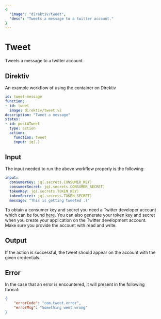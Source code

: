 ```yaml
---
{
  "image": "direktiv/tweet",
  "desc": "Tweets a message to a twitter account."
}
---
```


# Tweet

Tweets a message to a twitter account.

## Direktiv

An example workflow of using the container on Direktiv

```yaml
id: tweet-message
function: 
- id: tweet
  image: direktiv/tweet:v2
description: "Tweet a message"
states:
- id: postATweet
  type: action
  action:
    function: tweet
    input: jq(.)
```

## Input
The input needed to run the above workflow properly is the following:

```yaml
input:
  consumerKey: jq(.secrets.CONSUMER_KEY)
  consumerSecret: jq(.secrets.CONSUMER_SECRET)
  tokenKey: jq(.secrets.TOKEN_KEY)
  tokenSecret: jq(.secrets.TOKEN_SECRET)
  message: "This is getting tweeted :)"
```

To obtain a consumer key and secret you need a Twitter developer account which can be found [here](https://developer.twitter.com/en/portal/dashboard). You can also generate your token key and secret when you create your application on the Twitter development account. Make sure you provide the account with read and write.


## Output

If the action is successful, the tweet should appear on the account with the given credentials.

## Error

In the case that an error is encountered, it will present in the following format:

```json
{
    "errorCode": "com.tweet.error",
    "errorMsg": "Something went wrong"
}
```
